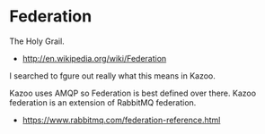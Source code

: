 # Federation

The Holy Grail.

* http://en.wikipedia.org/wiki/Federation

I searched to fgure out really what this means in Kazoo.

Kazoo uses AMQP so Federation is best defined over there.  Kazoo federation is an extension of RabbitMQ federation.

* https://www.rabbitmq.com/federation-reference.html

